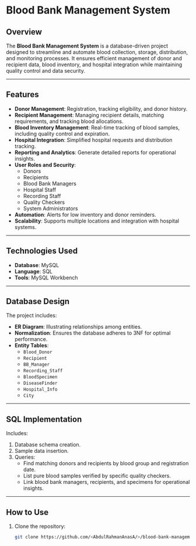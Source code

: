 # Blood Bank Management System

## Overview
The **Blood Bank Management System** is a database-driven project designed to streamline and automate blood collection, storage, distribution, and monitoring processes. It ensures efficient management of donor and recipient data, blood inventory, and hospital integration while maintaining quality control and data security.

---

## Features
- **Donor Management**: Registration, tracking eligibility, and donor history.
- **Recipient Management**: Managing recipient details, matching requirements, and tracking blood allocations.
- **Blood Inventory Management**: Real-time tracking of blood samples, including quality control and expiration.
- **Hospital Integration**: Simplified hospital requests and distribution tracking.
- **Reporting and Analytics**: Generate detailed reports for operational insights.
- **User Roles and Security**:
  - Donors
  - Recipients
  - Blood Bank Managers
  - Hospital Staff
  - Recording Staff
  - Quality Checkers
  - System Administrators
- **Automation**: Alerts for low inventory and donor reminders.
- **Scalability**: Supports multiple locations and integration with hospital systems.

---

## Technologies Used
- **Database**: MySQL
- **Language**: SQL
- **Tools**: MySQL Workbench

---

## Database Design
The project includes:
- **ER Diagram**: Illustrating relationships among entities.
- **Normalization**: Ensures the database adheres to 3NF for optimal performance.
- **Entity Tables**:
  - `Blood_Donor`
  - `Recipient`
  - `BB_Manager`
  - `Recording_Staff`
  - `BloodSpecimen`
  - `DiseaseFinder`
  - `Hospital_Info`
  - `City`

---

## SQL Implementation
Includes:
1. Database schema creation.
2. Sample data insertion.
3. Queries:
   - Find matching donors and recipients by blood group and registration date.
   - List pure blood samples verified by specific quality checkers.
   - Link blood bank managers, recipients, and specimens for operational insights.

---

## How to Use
1. Clone the repository:
   ```bash
   git clone https://github.com/<AbdulRahmanAnasA/>/blood-bank-management.git
